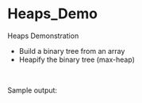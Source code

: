 # Heaps_Demo
Heaps Demonstration
- Build a binary tree from an array
- Heapify the binary tree (max-heap)

<br>

Sample output:

<br>

